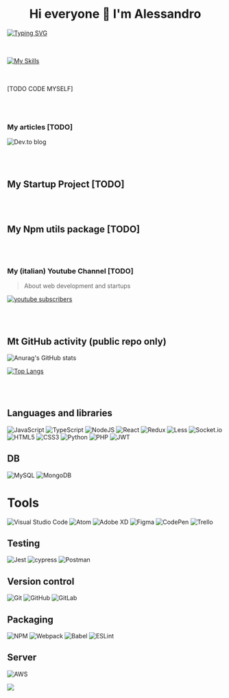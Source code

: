 <h1 align="center">Hi everyone 👋 I'm Alessandro</h1>


[![Typing SVG](https://readme-typing-svg.herokuapp.com?size=25&duration=2000&color=000000&background=FFFFFF&center=true&vCenter=true&multiline=true&width=1024&height=130&lines=Hi+everyone+%F0%9F%91%8B+I'm+Alessandro%2C;a+passionate+Front-End+engineer+from+Italy.;I+love+to+build+complex+and+performing+UIs%2C;and+tools+to+connect+people.;++++++++++)](https://git.io/typing-svg)

<!--
<div align="center">
  <img
       src="https://readme-typing-svg.herokuapp.com?size=25&duration=2000&color=000000&background=FFFFFF&center=true&vCenter=true&multiline=true&width=1024&height=130&lines=Hi+everyone+%F0%9F%91%8B+I'm+Alessandro%2C;a+passionate+Front-End+engineer+from+Italy.;I+love+to+build+complex+and+performing+UIs%2C;and+tools+to+connect+people.;++++++++++)](https://git.io/typing-svg"
  />
</div>
-->

<br /><br />
[![My Skills](https://skillicons.dev/icons?i=js,html,css,react,redux,ts,scss,mongodb,mysql,nodejs,py,aws,git,vscode,webpack)](https://skillicons.dev)

<br /><br />
[TODO CODE MYSELF]


<br /><br />
### My articles [TODO]
![Dev.to blog](https://img.shields.io/badge/dev.to-0A0A0A?style=for-the-badge&logo=dev.to&logoColor=white)


<br /><br />
## My Startup Project [TODO]


<br /><br />
## My Npm utils package [TODO]


<br /><br />
### My (italian) Youtube Channel [TODO]
> About web development and startups

<a href="https://www.youtube.com/channel/UCgeayDnKaNFmhM4InFLIwzQ?sub_confirmation=1">
  <img alt="youtube subscribers" title="Subscribe to my YouTube channel" src="https://freshidea.com/jonah/youtube-api/subscribers-badge.php?label=Subscribers&style=for-the-badge&color=red&labelColor=ce4630"/>
</a>


<br /><br />
## Mt GitHub activity (public repo only)

![Anurag's GitHub stats](https://github-readme-stats.vercel.app/api?username=AlessandroCipolletti)

[![Top Langs](https://github-readme-stats.vercel.app/api/top-langs/?username=AlessandroCipolletti&layout=compact)](https://github.com/AlessandroCipolletti/github-readme-stats)


<br /><br />
## Languages and libraries
![JavaScript](https://img.shields.io/badge/javascript-%23323330.svg?style=for-the-badge&logo=javascript&logoColor=%23F7DF1E)
![TypeScript](https://img.shields.io/badge/typescript-%23007ACC.svg?style=for-the-badge&logo=typescript&logoColor=white)
![NodeJS](https://img.shields.io/badge/node.js-6DA55F?style=for-the-badge&logo=node.js&logoColor=white)
![React](https://img.shields.io/badge/react-%2320232a.svg?style=for-the-badge&logo=react&logoColor=%2361DAFB)
![Redux](https://img.shields.io/badge/redux-%23593d88.svg?style=for-the-badge&logo=redux&logoColor=white)
![Less](https://img.shields.io/badge/less-2B4C80?style=for-the-badge&logo=less&logoColor=white)
![Socket.io](https://img.shields.io/badge/Socket.io-black?style=for-the-badge&logo=socket.io&badgeColor=010101)
![HTML5](https://img.shields.io/badge/html5-%23E34F26.svg?style=for-the-badge&logo=html5&logoColor=white)
![CSS3](https://img.shields.io/badge/css3-%231572B6.svg?style=for-the-badge&logo=css3&logoColor=white)
![Python](https://img.shields.io/badge/python-3670A0?style=for-the-badge&logo=python&logoColor=ffdd54)
![PHP](https://img.shields.io/badge/php-%23777BB4.svg?style=for-the-badge&logo=php&logoColor=white)
![JWT](https://img.shields.io/badge/JWT-black?style=for-the-badge&logo=JSON%20web%20tokens)

## DB
![MySQL](https://img.shields.io/badge/mysql-%2300f.svg?style=for-the-badge&logo=mysql&logoColor=white)
![MongoDB](https://img.shields.io/badge/MongoDB-%234ea94b.svg?style=for-the-badge&logo=mongodb&logoColor=white)

# Tools
![Visual Studio Code](https://img.shields.io/badge/Visual%20Studio%20Code-0078d7.svg?style=for-the-badge&logo=visual-studio-code&logoColor=white)
![Atom](https://img.shields.io/badge/Atom-%2366595C.svg?style=for-the-badge&logo=atom&logoColor=white)
![Adobe XD](https://img.shields.io/badge/Adobe%20XD-470137?style=for-the-badge&logo=Adobe%20XD&logoColor=#FF61F6)
![Figma](https://img.shields.io/badge/figma-%23F24E1E.svg?style=for-the-badge&logo=figma&logoColor=white)
![CodePen](https://img.shields.io/badge/Codepen-000000?style=for-the-badge&logo=codepen&logoColor=white)
![Trello](https://img.shields.io/badge/Trello-%23026AA7.svg?style=for-the-badge&logo=Trello&logoColor=white)

## Testing 
![Jest](https://img.shields.io/badge/-jest-%23C21325?style=for-the-badge&logo=jest&logoColor=white)
![cypress](https://img.shields.io/badge/-cypress-%23E5E5E5?style=for-the-badge&logo=cypress&logoColor=058a5e)
![Postman](https://img.shields.io/badge/Postman-FF6C37?style=for-the-badge&logo=postman&logoColor=white)

## Version control
![Git](https://img.shields.io/badge/git-%23F05033.svg?style=for-the-badge&logo=git&logoColor=white)
![GitHub](https://img.shields.io/badge/github-%23121011.svg?style=for-the-badge&logo=github&logoColor=white)
![GitLab](https://img.shields.io/badge/gitlab-%23181717.svg?style=for-the-badge&logo=gitlab&logoColor=white)

## Packaging
![NPM](https://img.shields.io/badge/NPM-%23000000.svg?style=for-the-badge&logo=npm&logoColor=white)
![Webpack](https://img.shields.io/badge/webpack-%238DD6F9.svg?style=for-the-badge&logo=webpack&logoColor=black)
![Babel](https://img.shields.io/badge/Babel-F9DC3e?style=for-the-badge&logo=babel&logoColor=black)
![ESLint](https://img.shields.io/badge/ESLint-4B3263?style=for-the-badge&logo=eslint&logoColor=white)

## Server
![AWS](https://img.shields.io/badge/AWS-%23FF9900.svg?style=for-the-badge&logo=amazon-aws&logoColor=white)



![](https://komarev.com/ghpvc/?username=AlessandroCipolletti&style=for-the-badge)








